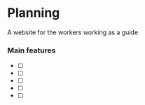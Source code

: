 # Planning
A website for the workers working as a guide

### Main features
- [ ] 
- [ ] 
- [ ] 
- [ ] 
- [ ] 